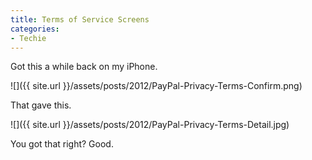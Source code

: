 ```yaml
---
title: Terms of Service Screens
categories:
- Techie
---
```


Got this a while back on my iPhone.

![]({{ site.url }}/assets/posts/2012/PayPal-Privacy-Terms-Confirm.png)

That gave this.

![]({{ site.url }}/assets/posts/2012/PayPal-Privacy-Terms-Detail.jpg)

You got that right? Good.
